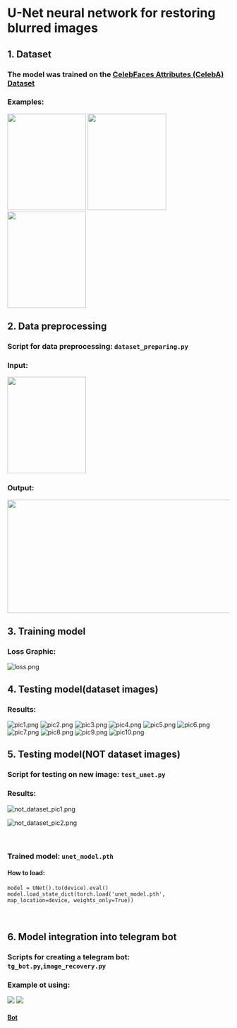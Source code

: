 # U-Net neural network for restoring blurred images

## 1. Dataset
### The model was trained on the [CelebFaces Attributes (CelebA) Dataset](https://www.kaggle.com/datasets/jessicali9530/celeba-dataset)
### Examples:
<img src="images/dataset_examples/000002.jpg" width="178" height="218"/> <img src="images/dataset_examples/000004.jpg" width="178" height="218"/> <img src="images/dataset_examples/000080.jpg" width="178" height="218"/>

## 2. Data preprocessing
### Script for data preprocessing: `dataset_preparing.py`
### Input:
<img src="images/dataset_examples/000080.jpg" width="178" height="218"/>

### Output:
<img src="images/preprocessed_dataset_examples/000080.jpg" width="512" height="256"/>

## 3. Training model
### Loss Graphic:
![loss.png](images/loss.png)

## 4. Testing model(dataset images)
### Results:
![pic1.png](images/test_results/pic1.png)
![pic2.png](images/test_results/pic2.png)
![pic3.png](images/test_results/pic3.png)
![pic4.png](images/test_results/pic4.png)
![pic5.png](images/test_results/pic5.png)
![pic6.png](images/test_results/pic6.png)
![pic7.png](images/test_results/pic7.png)
![pic8.png](images/test_results/pic8.png)
![pic9.png](images/test_results/pic9.png)
![pic10.png](images/test_results/pic10.png)

## 5. Testing model(NOT dataset images)
### Script for testing on new image: `test_unet.py`
### Results:

![not_dataset_pic1.png](images/test_results/not_dataset_pic1.png)

![not_dataset_pic2.png](images/test_results/not_dataset_pic2.png)

ㅤ
### Trained model: `unet_model.pth`
#### How to load:
```
model = UNet().to(device).eval()
model.load_state_dict(torch.load('unet_model.pth', map_location=device, weights_only=True))
```

ㅤ
## 6. Model integration into telegram bot
### Scripts for creating a telegram bot: `tg_bot.py`,`image_recovery.py`

### Example ot using:
<img src="images/tg_screen_1.png"/>
<img src="images/tg_screen_2.png"/>

#### [Bot](https://t.me/ImageRecoveryBot)